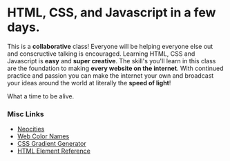 # HTML, CSS, and Javascript in a few days.

This is a __collaborative__ class! Everyone will be helping everyone else out and conscructive talking is encouraged. Learning HTML, CSS and Javascript is __easy__ and __super creative__. The skill's you'll learn in this class are the foundation to making __every website on the internet__. With continued practice and passion you can make the internet your own and broadcast your ideas around the world at literally the __speed of light__!

What a time to be alive.


### Misc Links
 - [Neocities](http://neocities.org)
 - [Web Color Names](http://html-color-codes.info/color-names/)
 - [CSS Gradient Generator](http://www.colorzilla.com/gradient-editor/)
 - [HTML Element Reference](http://www.w3.org/TR/html-markup/elements.html)
